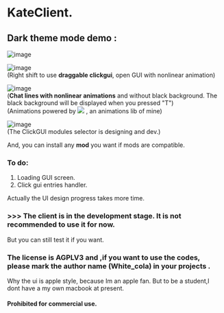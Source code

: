   # KateClient.
## Dark theme mode demo  :       
![image](https://user-images.githubusercontent.com/47351250/161268871-2dea5bf0-0008-4575-a8c9-0e26c3e9278b.png)     

![image](https://user-images.githubusercontent.com/47351250/162371149-5c0518f7-63f2-4b99-a115-8b4b7caad78c.png)  
(Right shift to use **draggable clickgui**, open GUI with nonlinear animation)  

![image](https://user-images.githubusercontent.com/47351250/161271248-21d89261-a13d-4aae-8d6e-23650dd0fcc8.png)    
(**Chat lines with nonlinear animations** and without black background. The black background will be displayed when you pressed "T")   
(Animations powered by [![](https://img.shields.io/badge/itscola-AnimationLib-blue.svg)](https://github.com/itscola/AnimationLib)   , an animations lib of mine)

![image](https://user-images.githubusercontent.com/47351250/162371580-b767824b-e7f9-43f8-8ae6-b0150e4790e0.png)    
(The ClickGUI modules selector is designing and dev.)

And, you can install any **mod** you want if mods are compatible.

### To do:
1. Loading GUI screen.   
2. Click gui entries handler.

Actually the UI design progress takes more time.

### >>> The client is in the development stage. It is not recommended to use it for now.
But you can still test it if you want.

### The license is AGPLV3 and ,if you want to use the codes, please mark the author name (White_cola) in your projects .
Why the ui is apple style, because Im an apple fan.   But to be a student,I dont have a my own macbook at present.       

#### Prohibited for commercial use.
